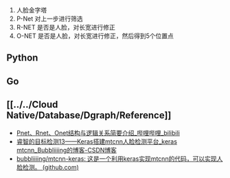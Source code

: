 1. 人脸金字塔 
2. P-Net 对上一步进行筛选
3. R-NET 是否是人脸，对长宽进行修正
4. O-NET 是否是人脸，对长宽进行修正，然后得到5个位置点

## Python

## Go

## [[../../Cloud Native/Database/Dgraph/Reference]] 
- [Pnet、Rnet、Onet结构与逻辑关系简要介绍_哔哩哔哩_bilibili](https://www.bilibili.com/video/BV1fJ411C7AJ/?p=3&spm_id_from=pageDriver&vd_source=fd4ee36c98545e734618a1ca0e0847e9)
- [睿智的目标检测13——Keras搭建mtcnn人脸检测平台_keras mtcnn_Bubbliiiing的博客-CSDN博客](https://blog.csdn.net/weixin_44791964/article/details/103530206)
- [bubbliiiing/mtcnn-keras: 这是一个利用keras实现mtcnn的代码，可以实现人脸检测。 (github.com)](https://github.com/bubbliiiing/mtcnn-keras)
